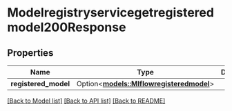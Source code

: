 # Modelregistryservicegetregisteredmodel200Response

## Properties

Name | Type | Description | Notes
------------ | ------------- | ------------- | -------------
**registered_model** | Option<[**models::Mlflowregisteredmodel**](mlflowregisteredmodel.md)> |  | [optional]

[[Back to Model list]](../README.md#documentation-for-models) [[Back to API list]](../README.md#documentation-for-api-endpoints) [[Back to README]](../README.md)


